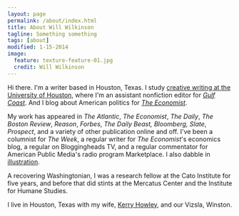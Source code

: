 ```yaml
---
layout: page
permalink: /about/index.html
title: About Will Wilkinson
tagline: Something something
tags: [about]
modified: 1-15-2014
image:
  feature: texture-feature-01.jpg
  credit: Will Wilkinson
---
```


Hi there. I'm a writer based in Houston, Texas. I study [creative writing at the University of Houston](http://www.uh.edu/class/english/programs/graduate/creative-writing/), where I'm an assistant nonfiction editor for [_Gulf Coast_](http://gulfcoastmag.org). And I blog about American politics for [_The Economist_](http://www.economist.com/blogs/democracyinamerica).


My work has appeared in _The Atlantic_, _The Economist_, _The Daily_, _The Boston Review_, _Reason_, _Forbes_, _The Daily Beast, Bloomberg, Slate_, _Prospect_, and a variety of other publication online and off. I've been a columnist for _The Week_, a regular writer for _The Economist_'s economics blog, a regular on Bloggingheads TV, and a regular commentator for American Public Media's radio program Marketplace. I also dabble in [illustration](http://www.theatlantic.com/politics/archive/2011/08/faces-of-iowa-sketches-from-the-ames-straw-poll/243618/).


A recovering Washingtonian, I was a research fellow at the Cato Institute for five years, and before that did stints at the Mercatus Center and the Institute for Humane Studies. 


I live in Houston, Texas with my wife, [Kerry Howley](http://kerryhowley.com), and our Vizsla, Winston.